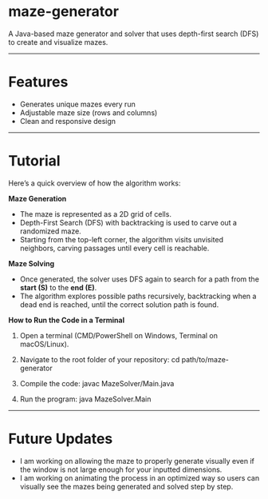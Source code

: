 # maze-generator
A Java-based maze generator and solver that uses depth-first search (DFS) to create and visualize mazes.

---

# Features
- Generates unique mazes every run  
- Adjustable maze size (rows and columns)  
- Clean and responsive design  

---

# Tutorial
Here’s a quick overview of how the algorithm works:

**Maze Generation**  
- The maze is represented as a 2D grid of cells.
- Depth-First Search (DFS) with backtracking is used to carve out a randomized maze.  
- Starting from the top-left corner, the algorithm visits unvisited neighbors, carving passages until every cell is reachable.

**Maze Solving**  
- Once generated, the solver uses DFS again to search for a path from the **start (S)** to the **end (E)**.  
- The algorithm explores possible paths recursively, backtracking when a dead end is reached, until the correct solution path is found.

**How to Run the Code in a Terminal**
1. Open a terminal (CMD/PowerShell on Windows, Terminal on macOS/Linux).

2. Navigate to the root folder of your repository:
cd path/to/maze-generator

3. Compile the code:
javac MazeSolver/Main.java

4. Run the program:
java MazeSolver.Main

---

# Future Updates
- I am working on allowing the maze to properly generate visually even if the window is not large enough for your inputted dimensions.
- I am working on animating the process in an optimized way so users can visually see the mazes being generated and solved step by step.

